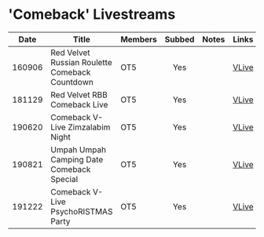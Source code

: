 # 'Comeback' Livestreams

|  Date  | Title                                          | Members | Subbed | Notes | Links                                      |
|:------:|------------------------------------------------|---------|:------:|:-----:|--------------------------------------------|
| 160906 | Red Velvet Russian Roulette Comeback Countdown | OT5     |  Yes   |       | [VLive](https://www.vlive.tv/video/13276)  |
| 181129 | Red Velvet RBB Comeback Live                   | OT5     |  Yes   |       | [VLive](https://www.vlive.tv/video/101068) |
| 190620 | Comeback V-Live Zimzalabim Night               | OT5     |  Yes   |       | [VLive](https://www.vlive.tv/video/134996) |
| 190821 | Umpah Umpah Camping Date Comeback Special      | OT5     |  Yes   |       | [VLive](https://www.vlive.tv/video/145245) |
| 191222 | Comeback V-Live PsychoRISTMAS Party            | OT5     |  Yes   |       | [VLive](https://www.vlive.tv/video/166358) |